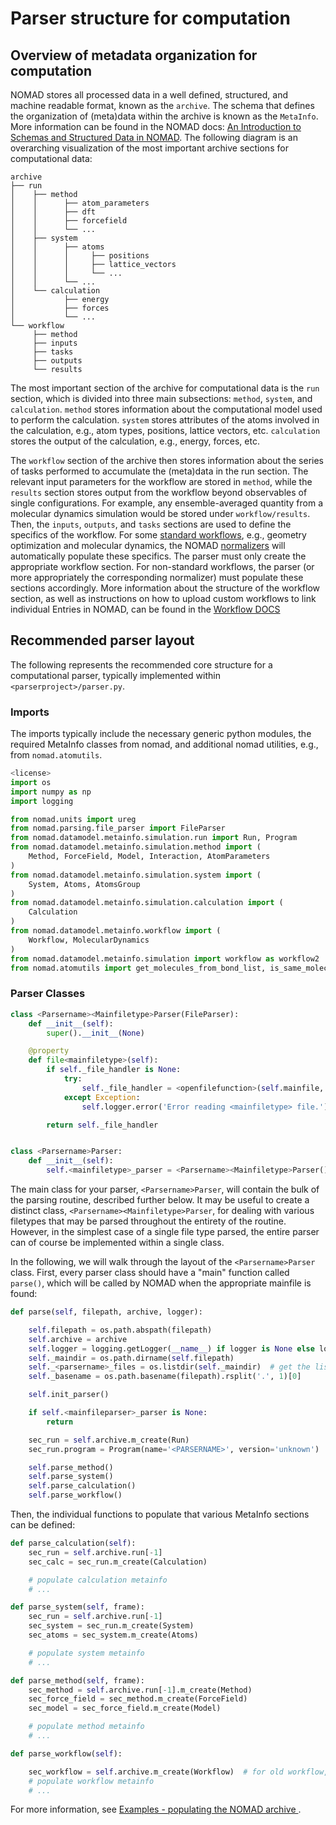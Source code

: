 # Parser structure for computation

## Overview of metadata organization for computation

NOMAD stores all processed data in a well defined, structured, and machine readable format, known as the `archive`.
The schema that defines the organization of (meta)data within the archive is known as the `MetaInfo`.
More information can be found in the NOMAD docs: [An Introduction to Schemas and Structured Data in NOMAD](https://nomad-lab.eu/prod/v1/docs/schema/introduction.html).
The following diagram is an overarching visualization of the most important archive sections for computational data:

```
archive
├── run
│    ├── method
│    │      ├── atom_parameters
│    │      ├── dft
│    │      ├── forcefield
│    │      └── ...
│    ├── system
│    │      ├── atoms
│    │      │     ├── positions
│    │      │     ├── lattice_vectors
│    │      │     └── ...
│    │      └── ...
│    └── calculation
│           ├── energy
│           ├── forces
│           └── ...
└── workflow
     ├── method
     ├── inputs
     ├── tasks
     ├── outputs
     └── results
```

The most important section of the archive for computational data is the `run` section, which is
divided into three main subsections: `method`, `system`, and `calculation`. `method` stores
information about the computational model used to perform the calculation. `system` stores
attributes of the atoms involved in the calculation, e.g., atom types, positions, lattice vectors, etc.
`calculation` stores the output of the calculation, e.g., energy, forces, etc.

The `workflow` section of the archive then stores information about the series of tasks performed
to accumulate the (meta)data in the run section. The relevant input parameters for the workflow are
stored in `method`, while the `results` section stores output from the workflow beyond observables
of single configurations. For example, any ensemble-averaged quantity from a molecular dynamics
simulation would be stored under `workflow/results`. Then, the `inputs`, `outputs`, and `tasks` sections
are used to define the specifics of the workflow. For some [standard workflows](references/standard_workflows.md), e.g., geometry optimization and molecular
dynamics, the NOMAD [normalizers]() <!-- TODO Link to normalizer docs  --> will automatically populate these specifics. The parser must only create the
appropriate workflow section. <!-- TODO Should give an example somewhere -->
For non-standard workflows, the parser (or more appropriately the corresponding normalizer) must
populate these sections accordingly.
More information about the structure of the workflow section, as well as instructions on how to upload custom workflows to link individual Entries
in NOMAD, can be found in the [Workflow DOCS](https://fairmat-nfdi.github.io/AreaC-DOC-workflows/)

## Recommended parser layout

The following represents the recommended core structure for a computational parser, <!-- TODO general comp. or just atomistic?? -->
typically implemented within `<parserproject>/parser.py`.

### Imports

The imports typically include the necessary generic python modules, the required MetaInfo
classes from nomad, and additional nomad utilities, e.g., from `nomad.atomutils`.

```python
<license>
import os
import numpy as np
import logging

from nomad.units import ureg
from nomad.parsing.file_parser import FileParser
from nomad.datamodel.metainfo.simulation.run import Run, Program
from nomad.datamodel.metainfo.simulation.method import (
    Method, ForceField, Model, Interaction, AtomParameters
)
from nomad.datamodel.metainfo.simulation.system import (
    System, Atoms, AtomsGroup
)
from nomad.datamodel.metainfo.simulation.calculation import (
    Calculation
)
from nomad.datamodel.metainfo.workflow import (
    Workflow, MolecularDynamics
)
from nomad.datamodel.metainfo.simulation import workflow as workflow2
from nomad.atomutils import get_molecules_from_bond_list, is_same_molecule, get_composition
```


### Parser Classes

```python
class <Parsername><Mainfiletype>Parser(FileParser):
    def __init__(self):
        super().__init__(None)

    @property
    def file<mainfiletype>(self):
        if self._file_handler is None:
            try:
                self._file_handler = <openfilefunction>(self.mainfile, 'rb')
            except Exception:
                self.logger.error('Error reading <mainfiletype> file.')

        return self._file_handler


class <Parsername>Parser:
    def __init__(self):
        self.<mainfiletype>_parser = <Parsername><Mainfiletype>Parser()
```

The main class for your parser, `<Parsername>Parser`, will contain the bulk of the parsing routine,
described further below. It may be useful to create a distinct class, `<Parsername><Mainfiletype>Parser`,
for dealing with various filetypes that may be parsed throughout the entirety of the routine.
However, in the simplest case of a single file type parsed, the entire parser can of course be
implemented within a single class.

In the following, we will walk through the layout of the `<Parsername>Parser` class. First,
every parser class should have a "main" function called `parse()`, which will be called by NOMAD
when the appropriate mainfile is found:

<!-- TODO Add comments to all this code  -->
```python
def parse(self, filepath, archive, logger):

    self.filepath = os.path.abspath(filepath)
    self.archive = archive
    self.logger = logging.getLogger(__name__) if logger is None else logger
    self._maindir = os.path.dirname(self.filepath)
    self._<parsername>_files = os.listdir(self._maindir)  # get the list of files in the same directory as the mainfile
    self._basename = os.path.basename(filepath).rsplit('.', 1)[0]

    self.init_parser()

    if self.<mainfileparser>_parser is None:
        return

    sec_run = self.archive.m_create(Run)
    sec_run.program = Program(name='<PARSERNAME>', version='unknown')

    self.parse_method()
    self.parse_system()
    self.parse_calculation()
    self.parse_workflow()
```

Then, the individual functions to populate that various MetaInfo sections can be defined:

```python
def parse_calculation(self):
    sec_run = self.archive.run[-1]
    sec_calc = sec_run.m_create(Calculation)

    # populate calculation metainfo
    # ...

def parse_system(self, frame):
    sec_run = self.archive.run[-1]
    sec_system = sec_run.m_create(System)
    sec_atoms = sec_system.m_create(Atoms)

    # populate system metainfo
    # ...

def parse_method(self, frame):
    sec_method = self.archive.run[-1].m_create(Method)
    sec_force_field = sec_method.m_create(ForceField)
    sec_model = sec_force_field.m_create(Model)

    # populate method metainfo
    # ...

def parse_workflow(self):

    sec_workflow = self.archive.m_create(Workflow)  # for old workflow, should update for workflow2
    # populate workflow metainfo
    # ...
```

For more information, see [Examples - populating the NOMAD archive ](references/examples_populating_archive.md).